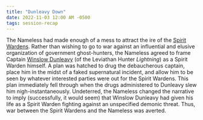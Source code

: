 ```yaml
---
title: "Dunleavy Down"
date: 2022-11-03 12:00 AM -0500
tags: session-recap
---
```


The Nameless had made enough of a mess to attract the ire of the [Spirit Wardens](/wiki/factions#spirit-wardens). Rather than wishing to go to war against an influential and elusive organization of government ghost-hunters, the Nameless agreed to frame Captain [Winslow Dunleavy](/wiki/npcs#winslow-dunleavy) (of the Leviathan Hunter *Lightning*) as a Spirit Warden himself. A plan was hatched to drug the debaucherous captain, place him in the midst of a faked supernatural incident, and allow him to be seen by whatever interested parties were out for the Spirit Wardens. This plan immediately fell through when the drugs administered to Dunleavy slew him nigh-instantaneously. Undeterred, the Nameless changed the narrative to imply (successfully, it would seem) that Winslow Dunleavy had given his life as a Spirit Warden fighting against an unspecified demonic threat. Thus, war between the Spirit Wardens and the Nameless was averted.